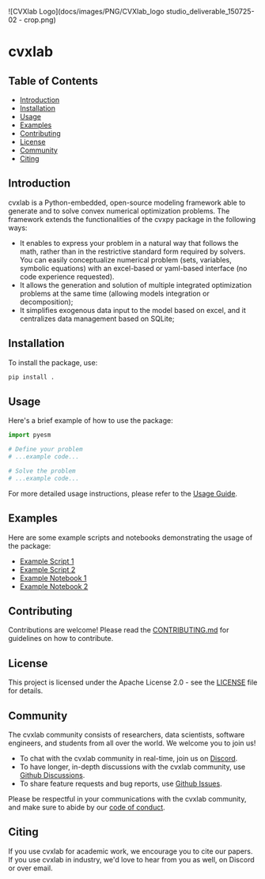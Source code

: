 ![CVXlab Logo](docs/images/PNG/CVXlab_logo studio_deliverable_150725-02 - crop.png)

# cvxlab


## Table of Contents
- [Introduction](#introduction)
- [Installation](#installation)
- [Usage](#usage)
- [Examples](#examples)
- [Contributing](#contributing)
- [License](#license)
- [Community](#community)
- [Citing](#citing)

## Introduction
cvxlab is a Python-embedded, open-source modeling framework able to generate and to solve convex numerical optimization problems.
The framework extends the functionalities of the cvxpy package in the following ways:
- It enables to express your problem in a natural way that follows the math, rather than in the restrictive standard form required by solvers. You can easily conceptualize numerical problem (sets, variables, symbolic equations) with an excel-based or yaml-based interface (no code experience requested). 
- It allows the generation and solution of multiple integrated optimization problems at the same time (allowing models integration or decomposition);
- It simplifies exogenous data input to the model based on excel, and it centralizes data management based on SQLite;

## Installation
To install the package, use:
```bash
pip install .
```

## Usage
Here's a brief example of how to use the package:
```python
import pyesm

# Define your problem
# ...example code...

# Solve the problem
# ...example code...
```
For more detailed usage instructions, please refer to the [Usage Guide](usage.rst).

## Examples
Here are some example scripts and notebooks demonstrating the usage of the package:
- [Example Script 1](examples/example_script1.py)
- [Example Script 2](examples/example_script2.py)
- [Example Notebook 1](examples/example_notebook1.ipynb)
- [Example Notebook 2](examples/example_notebook2.ipynb)

## Contributing
Contributions are welcome! Please read the [CONTRIBUTING.md](CONTRIBUTING.md) for guidelines on how to contribute.

## License
This project is licensed under the Apache License 2.0 - see the [LICENSE](LICENSE) file for details.

## Community
The cvxlab community consists of researchers, data scientists, software engineers, and students from all over the world. We welcome you to join us!

* To chat with the cvxlab community in real-time, join us on [Discord](https://discord.gg/4urRQeGBCr).
* To have longer, in-depth discussions with the cvxlab community, use [Github Discussions](https://github.com/your-repo/pyesm/discussions).
* To share feature requests and bug reports, use [Github Issues](https://github.com/your-repo/pyesm/issues).

Please be respectful in your communications with the cvxlab community, and make sure to abide by our [code of conduct](CODE_OF_CONDUCT.md).

## Citing
If you use cvxlab for academic work, we encourage you to cite our papers. If you use cvxlab in industry, we'd love to hear from you as well, on Discord or over email.




